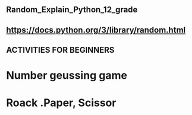 ## Random_Explain_Python_12_grade
## https://docs.python.org/3/library/random.html
## ACTIVITIES FOR BEGINNERS 
# Number geussing game 
# Roack .Paper, Scissor 


